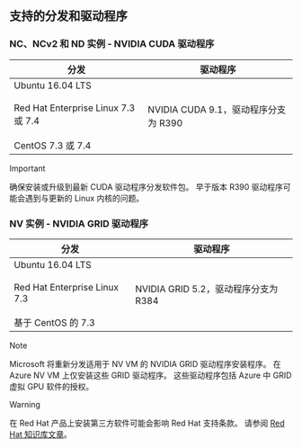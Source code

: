 ## <a name="supported-distributions-and-drivers"></a>支持的分发和驱动程序


### <a name="nc-ncv2-and-nd-instances---nvidia-cuda-drivers"></a>NC、NCv2 和 ND 实例 - NVIDIA CUDA 驱动程序
| 分发 | 驱动程序 |
| --- | --- | 
| Ubuntu 16.04 LTS<br/><br/> Red Hat Enterprise Linux 7.3 或 7.4<br/><br/> CentOS 7.3 或 7.4 | NVIDIA CUDA 9.1，驱动程序分支为 R390 |

> [!IMPORTANT]
> 确保安装或升级到最新 CUDA 驱动程序分发软件包。 早于版本 R390 驱动程序可能会遇到与更新的 Linux 内核的问题。
>

### <a name="nv-instances---nvidia-grid-drivers"></a>NV 实例 - NVIDIA GRID 驱动程序


| 分发 | 驱动程序 |
| --- | --- | 
| Ubuntu 16.04 LTS<br/><br/>Red Hat Enterprise Linux 7.3<br/><br/>基于 CentOS 的 7.3 | NVIDIA GRID 5.2，驱动程序分支为 R384|

> [!NOTE]
> Microsoft 将重新分发适用于 NV VM 的 NVIDIA GRID 驱动程序安装程序。 在 Azure NV VM 上仅安装这些 GRID 驱动程序。 这些驱动程序包括 Azure 中 GRID 虚拟 GPU 软件的授权。
>

> [!WARNING] 
> 在 Red Hat 产品上安装第三方软件可能会影响 Red Hat 支持条款。 请参阅 [Red Hat 知识库文章](https://access.redhat.com/articles/1067)。
>
